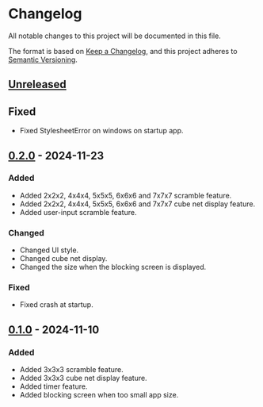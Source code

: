 # Changelog

All notable changes to this project will be documented in this file.

The format is based on [Keep a Changelog](https://keepachangelog.com/en/1.1.0/),
and this project adheres to [Semantic Versioning](https://semver.org/spec/v2.0.0.html).

## [Unreleased]
## Fixed
- Fixed StylesheetError on windows on startup app.

## [0.2.0] - 2024-11-23
### Added
- Added 2x2x2, 4x4x4, 5x5x5, 6x6x6 and 7x7x7 scramble feature.
- Added 2x2x2, 4x4x4, 5x5x5, 6x6x6 and 7x7x7 cube net display feature.
- Added user-input scramble feature.

### Changed
- Changed UI style.
- Changed cube net display.
- Changed the size when the blocking screen is displayed.

### Fixed
- Fixed crash at startup.

## [0.1.0] - 2024-11-10
### Added
- Added 3x3x3 scramble feature.
- Added 3x3x3 cube net display feature.
- Added timer feature.
- Added blocking screen when too small app size.

[Unreleased]: https://github.com/sou-san/sctt/compare/v0.2.0...HEAD
[0.2.0]: https://github.com/sou-san/sctt/compare/v0.1.0...v0.2.0
[0.1.0]: https://github.com/sou-san/sctt/releases/tag/v0.1.0
